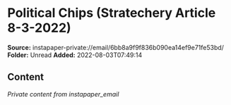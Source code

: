 # Political Chips (Stratechery Article 8-3-2022)

**Source:** instapaper-private://email/6bb8a9f9f836b090ea14ef9e71fe53bd/
**Folder:** Unread
**Added:** 2022-08-03T07:49:14




## Content
*Private content from instapaper_email*
